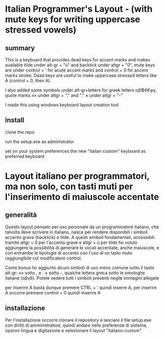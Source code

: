 # Italian Programmer's Layout - (with mute keys for writing uppercase stressed vowels)

## summary
This is a keyboard that provides dead keys for accent marks and makes available tilde under alt-gr + "ù" and backtick under altgr + "0", mute keys are under control + ' for acute accent marks and control + 0 for accent marks stroke. Dead keys are useful to make uppercase stressed letters like À (control + 0, then A).

I also added some symbols under alt-gr+letters for greek letters αβ©δ€φγ, quote marks «» under altgr + "," and "." ± under altgr + "-"

I made this using windows keyboard layout creation tool

## install
clone the repo

run the setup.exe as administrator

set on your system preferences the new "italian custom" keyboard  as preferred keyboard



# Layout italiano per programmatori, ma non solo, con tasti muti per l'inserimento di maiuscole accentate

## generalità
Questo layout pensato per uso personale da un programmatore italiano, che talvolta deve scrivere in italiano, nasce per rendere disponibili i simboli accento grave (backtick) e tilde. A questi simboli fondamentali, accessibili tramite altgr + 0 per l'accento grave e altgr + ù per tilde ho voluto aggiungere la possibilità di generare le vocali accentate, anche maiuscole, e con entrambe le tipologie di accento con l'uso di un tasto muto raggiungibile col modificatore control. 

Come bonus ho aggiunto alcuni simboli di uso meno comune sotto il tasto alt-gr: «» sotto , e . ± sotto -, qualche lettera greca sotto le omologhe italiane (αβγδ). Potete vedere tutti i simboli presenti neglle immagini allegate

per inserire Á basta dunque premere CTRL + ' quindi inserre A, per inserire À occorre premere control + 0 quindi inserire A

## installazione
Per l'installazione occorre clonare il repository e lanciare il file setup.exe con diritti di amministratore, quindi andare nelle preferenze di sistema, opzioni lingua e digitazione e selezionare il layout "italiano-custom"
